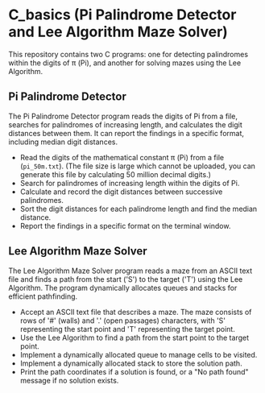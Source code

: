 # C_basics (Pi Palindrome Detector and Lee Algorithm Maze Solver)

This repository contains two C programs: one for detecting palindromes within the digits of π (Pi), and another for solving mazes using the Lee Algorithm.

## Pi Palindrome Detector

The Pi Palindrome Detector program reads the digits of Pi from a file, searches for palindromes of increasing length, and calculates the digit distances between them. It can report the findings in a specific format, including median digit distances.
- Read the digits of the mathematical constant π (Pi) from a file (`pi_50m.txt`). (The file size is large which cannot be uploaded, you can generate this file by calculating 50 million decimal digits.)
- Search for palindromes of increasing length within the digits of Pi.
- Calculate and record the digit distances between successive palindromes.
- Sort the digit distances for each palindrome length and find the median distance.
- Report the findings in a specific format on the terminal window.

## Lee Algorithm Maze Solver
The Lee Algorithm Maze Solver program reads a maze from an ASCII text file and finds a path from the start ('S') to the target ('T') using the Lee Algorithm. The program dynamically allocates queues and stacks for efficient pathfinding.
- Accept an ASCII text file that describes a maze. The maze consists of rows of '#' (walls) and '.' (open passages) characters, with 'S' representing the start point and 'T' representing the target point.
- Use the Lee Algorithm to find a path from the start point to the target point.
- Implement a dynamically allocated queue to manage cells to be visited.
- Implement a dynamically allocated stack to store the solution path.
- Print the path coordinates if a solution is found, or a "No path found" message if no solution exists.
